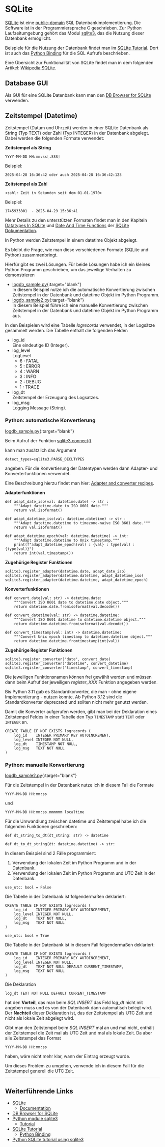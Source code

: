 # SQLite
[SQLite](https://www.sqlite.org/) ist eine 
[public-domain](https://www.sqlite.org/copyright.html)
SQL Datenbankimplementierung. Die Software ist in der
Programmiersprache C geschrieben. Zur Python 
Laufzeitumgebung gehört das Modul 
[sqlite3](https://docs.python.org/3/library/sqlite3.html),
das die Nutzung dieser Datenbank ermöglicht.

Beispiele für die Nutzung der Datenbank findet man im 
[SQLite Tutorial](https://www.sqlitetutorial.net/). 
Dort ist auch das 
[Python Binding](https://www.sqlitetutorial.net/sqlite-python/)
für die SQL Aufrufe beschrieben.

Eine Übersicht zur Funktionalität von SQLite findet man
in dem folgenden Artikel: 
[Wikipedia:SQLite](https://de.wikipedia.org/wiki/SQLite).

## Database GUI
Als GUI für eine SQLite Datenbank kann man den 
[DB Browser for SQLite](https://sqlitebrowser.org/)
verwenden.

## Zeitstempel (Datetime)
Zeitstempel (Datum und Uhrzeit) werden in einer SQLite
Datenbank als String (Typ TEXT) oder Zahl (Typ
INTEGER) in der Datenbank abgelegt. Dabei werden die
folgenden Formate verwendet:

**Zeitstempel als String**  
```
YYYY-MM-DD HH:mm:ss[.SSS]
```

Beispiel:  
```
2025-04-28 16:36:42 oder auch 2025-04-28 16:36:42:123
```

**Zeitstempel als Zahl**
```
<zahl: Zeit in Sekunden seit dem 01.01.1970>
```

Beispiel:  
```
1745933801  - 2025-04-29 15:36:41
```

Mehr Details zu den unterstützen Formaten findet man
in den Kapiteln
[Datatypes In SQLite](https://www.sqlite.org/datatype3.html) und 
[Date And Time Functions](https://www.sqlite.org/lang_datefunc.html) der
[SQLite Dokumentation](https://www.sqlite.org/docs.html).

In Python werden Zeitstempel in einem datetime Objekt
abgelegt.

Es bleibt die Frage, wie man diese verschiedenen
Formate (SQLite und Python) zusammenbringt.

Hierfür gibt es zwei Lösungen. Für beide Lösungen
habe ich ein kleines Python Programm geschrieben,
um das jeweilige Verhalten zu demonstrieren

- [logdb_sample.py]{:target="blank"}  
  In diesem Beispiel nutze ich die automatische
  Konvertierung zwischen Zeitstempel in der Datenbank
  und datetime Objekt im Python Programm.
- [logdb_sample2.py]{:target="blank"}  
  In diesem Beispiel führe ich eine manuelle 
  Konvertierung zwischen Zeitstempel in der Datenbank
  und datetime Objekt im Python Programm aus.

[logdb_sample.py]: https://raw.githubusercontent.com/maroph/mvhs_python_automatisierung_scripting/main/sources/extras/logdb_sample.py

[logdb_sample2.py]: https://raw.githubusercontent.com/maroph/mvhs_python_automatisierung_scripting/main/sources/extras/logdb_sample2.py

In den Beispielen wird eine Tabelle _logrecords_ verwendet,
in der Logsätze gesammelt werden. Die Tabelle enthält
die folgenden Felder:

- log_id  
  Eine eindeutige ID (Integer).
- log_level  
  LogLevel
    - 6 : FATAL
    - 5 : ERROR
    - 4 : WARN
    - 3 : INFO
    - 2 : DEBUG
    - 1 : TRACE
- log_dt  
  Zeitstempel der Erzeugung des Logsatzes.
- log_msg  
  Logging Message (String).

### Python: automatische Konvertierung
[logdb_sample.py]{:target="blank"}

[logdb_sample.py]: https://raw.githubusercontent.com/maroph/mvhs_python_automatisierung_scripting/main/sources/extras/logdb_sample.py

Beim Aufruf der Funktion 
[sqlite3.connect()](https://docs.python.org/3/library/sqlite3.html#sqlite3.connect)

kann man zusätzlich das Argument

```
detect_types=sqlite3.PARSE_DECLTYPES
```

angeben. Für die Konvertierung der Datentypen werden
dann Adapter- und Konverterfunktionen verwendet.

Eine Beschreibung hierzu findet man hier: 
[Adapter and converter recipes](https://docs.python.org/3/library/sqlite3.html#adapter-and-converter-recipes).

**Adapterfunktionen**  
```
def adapt_date_iso(val: datetime.date) -> str :
    """Adapt datetime.date to ISO 8601 date."""
    return val.isoformat()

def adapt_datetime_iso(val: datetime.datetime) -> str :
    """Adapt datetime.datetime to timezone-naive ISO 8601 date."""
    return val.isoformat()

def adapt_datetime_epoch(val: datetime.datetime) -> int:
    """Adapt datetime.datetime to Unix timestamp."""
    print(f"adapt_datetime_epoch(val) : {val} : type(val) : {type(val)}")
    return int(val.timestamp())
```

**Zugehörige Register Funktionen**  
```
sqlite3.register_adapter(datetime.date, adapt_date_iso)
sqlite3.register_adapter(datetime.datetime, adapt_datetime_iso)
sqlite3.register_adapter(datetime.datetime, adapt_datetime_epoch)
```

**Konverterfunktionen**
```
def convert_date(val: str) -> datetime.date:
    """Convert ISO 8601 date to datetime.date object."""
    return datetime.date.fromisoformat(val.decode())

def convert_datetime(val: str) -> datetime.datetime:
    """Convert ISO 8601 datetime to datetime.datetime object."""
    return datetime.datetime.fromisoformat(val.decode())

def convert_timestamp(val: int) -> datetime.datetime:
    """Convert Unix epoch timestamp to datetime.datetime object."""
    return datetime.datetime.fromtimestamp(int(val))
```

**Zugehörige Register Funktionen**  
```
sqlite3.register_converter("date", convert_date)
sqlite3.register_converter("datetime", convert_datetime)
sqlite3.register_converter("timestamp", convert_timestamp)
```

Die jeweiligen Funktionsnamen können frei gewählt werden
und müssen dann beim Aufruf der jeweiligen _register_XXX_
Funktion angegeben werden.

Bis Python 3.11 gab es Standardkonverter, die man - 
ohne eigene Implementierung - nutzen konnte. Ab 
Python 3.12 sind die Standardkonverter deprecated und
sollten nicht mehr genutzt werden.

Damit die Konverter aufgerufen werden, gibt man bei der
Deklaration eines Zeitstempel Feldes in einer Tabelle
den Typ `TIMESTAMP` statt `TEXT` oder `INTEGER` an.

```
CREATE TABLE IF NOT EXISTS logrecords (
    log_id    INTEGER PRIMARY KEY AUTOINCREMENT,
    log_level INTEGER NOT NULL,
    log_dt    TIMESTAMP NOT NULL,
    log_msg   TEXT NOT NULL
)
```

### Python: manuelle Konvertierung
[logdb_sample2.py]{:target="blank"}

[logdb_sample2.py]: https://raw.githubusercontent.com/maroph/mvhs_python_automatisierung_scripting/main/sources/extras/logdb_sample2.py

Für die Zeitstempel in der Datenbank nutze ich in diesem
Fall die Formate

```
YYYY-MM-DD HH:mm:ss
```

und

```
YYYY-MM-DD HH:mm:ss.mmmmmm localtime
```

Für die Umwandlung zwischen datetime und Zeitstempel
habe ich die folgenden Funktionen geschrieben:

```
def dt_string_to_dt(dt_string: str) -> datetime

def dt_to_dt_string(dt: datetime.datetime) -> str:
```

In diesem Beispiel sind 2 Fälle programmiert:

1. Verwendung der lokalen Zeit im Python Programm
   und in der Datenbank.
2. Verwendung der lokalen Zeit im Python Programm
   und UTC Zeit in der Datenbank.

```
use_utc: bool = False
```

Die Tabelle in der Datenbank ist folgendermaßen deklariert:

```
CREATE TABLE IF NOT EXISTS logrecords (
    log_id    INTEGER PRIMARY KEY AUTOINCREMENT,
    log_level INTEGER NOT NULL,
    log_dt    TEXT NOT NULL,
    log_msg   TEXT NOT NULL
)
```


```
use_utc: bool = True
```

Die Tabelle in der Datenbank ist in diesem Fall 
folgendermaßen deklariert:

```
CREATE TABLE IF NOT EXISTS logrecords (
    log_id    INTEGER PRIMARY KEY AUTOINCREMENT,
    log_level INTEGER NOT NULL,
    log_dt    TEXT NOT NULL DEFAULT CURRENT_TIMESTAMP,
    log_msg   TEXT NOT NULL
)
```

Die Deklaration

```
log_dt TEXT NOT NULL DEFAULT CURRENT_TIMESTAMP
```

hat den **Vorteil**, das man beim _SQL INSERT_ das Feld
_log_dt_ nicht mit angeben muss und es von der Datenbank
dann automatisch belegt wird. Der **Nachteil** dieser
Deklaration ist, das der Zeitstempel als UTC Zeit und nicht
als lokale Zeit abgelegt wird.

Gibt man den Zeitstempel beim _SQL INSERT_ mal an und mal
nicht, enthält der Zeitstempel die Zeit mal als UTC Zeit
und mal als lokale Zeit. Da aber alle Zeitstempel das
Format 

```
YYYY-MM-DD HH:mm:ss
```

haben, wäre nicht mehr klar, wann der Eintrag erzeugt
wurde.

Um dieses Problem zu umgehen, verwende ich in diesem Fall
für die Zeitstempel generell die UTC Zeit.

---

## Weiterführende Links

* [SQLite](https://www.sqlite.org/)
    * [Documentation](https://www.sqlite.org/docs.html) 
* [DB Browser for SQLite](https://sqlitebrowser.org/)
* [Python module sqlite3](https://docs.python.org/3/library/sqlite3.html)
    * [Tutorial](https://docs.python.org/3/library/sqlite3.html#tutorial) 
* [SQLite Tutorial](https://www.sqlitetutorial.net/)
    * [Python Binding](https://www.sqlitetutorial.net/sqlite-python/)
* [Python SQLite tutorial using sqlite3](https://pynative.com/python-sqlite/)
